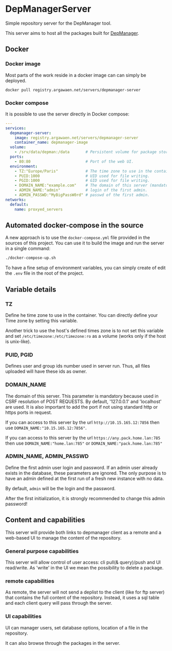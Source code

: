 # DepManagerServer

Simple repository server for the DepManager tool.

This server aims to host all the packages built for [DepManager](https://github.com/Silmaen/DepManager).

## Docker

### Docker image

Most parts of the work reside in a docker image can can simply be deployed.

`docker pull registry.argawaen.net/servers/depmanager-server`

### Docker compose

It is possible to use the server directly in Docker compose:

```yaml
---
services:
  depmanager-server:
    image: registry.argawaen.net/servers/depmanager-server
    container_name: depmanager-image
  volume:
    - /srv/data/depman:/data       # Persistent volume for package storage, logs, internal database.
  ports:
    - 80:80                        # Port of the web UI.
  environment:
    - TZ:"Europe/Paris"            # The time zone to use in the container.
    - PUID:1000                    # UID used for file writing.
    - PGID:1000                    # GID used for file writing.
    - DOMAIN_NAME:"example.com"    # The domain of this server (mandatory for correct usage).
    - ADMIN_NAME:"admin"           # login of the first admin.
    - ADMIN_PASSWD:"MyBigPassW0rd" # passwd of the first admin.
networks:
  default:
    name: proxyed_servers
```

## Automated docker-compose in the source

A new approach is to use the `docker-compose.yml` file provided in the sources of this project.
You can use it to build the image and run the server in a single command:

```bash
./docker-compose-up.sh
```

To have a fine setup of environment variables, you can simply create of edit the `.env` file in the root of the project.

## Variable details

### TZ

Define he time zone to use in the container. You can directly define your Time zone by setting this variable.

Another trick to use the host's defined times zone is to not set this variable and set
`/etc/timezone:/etc/timezone:ro` as a volume (works only if the host is unix-like).

### PUID, PGID

Defines user and group ids number used in server run. Thus, all files uploaded will have these ids
as owner.

### DOMAIN_NAME

The domain of this server. This parameter is mandatory because used in CSRF resolution of POST REQUESTS.
By default, '127.0.0.1' and 'localhost' are used. It is also important to add the port if not using
standard http or https ports in request.

If you can access to this server by the url `http://10.15.165.12:7856`
then use `DOMAIN_NAME:"10.15.165.12:7856"`.

If you can access to this server by the url
`https://any.pack.home.lan:785` then use `DOMAIN_NAME:"home.lan:785"` or
`DOMAIN_NAME:"pack.home.lan:785"`

### ADMIN_NAME, ADMIN_PASSWD

Define the first admin user login and password. If an admin user already
exists in the database, these parameters are ignored. The only purpose is
to have an admin defined at the first run of a fresh new instance with no
data.

By default, `admin` will be the login and the password.

After the first initialization, it is strongly recommended to change this
admin password!

## Content and capabilities

This server will provide both links to depmanager client as a remote and a web-based
UI to manage the content of the repository.

### General purpose capabilities

This server will allow control of user access: cli pull(& query)/push and UI read/write.
As 'write' in the UI we mean the possibility to delete a package.

### remote capabilities

As remote, the server will not send a deplist to the client (like for ftp server) that contains
the full content of the repository. Instead, it uses a sql table and each client query will pass
through the server.

### UI capabilities

UI can manager users, set database options, location of a file in the repository.

It can also browse through the packages in the server.
